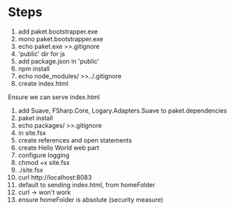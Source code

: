 # Steps

 1. add paket.bootstrapper.exe
 1. mono paket.bootstrapper.exe
 1. echo paket.exe >>.gitignore
 1. 'public' dir for js
 1. add package.json in 'public'
 1. npm install
 1. echo node_modules/ >>../.gitignore
 1. create index.html

Ensure we can serve index.html

 1. add Suave, FSharp.Core, Logary.Adapters.Suave to paket.dependencies
 1. paket install
 1. echo packages/ >>.gitignore
 1. in site.fsx
  1. create references and open statements
  1. create Hello World web part
  1. configure logging
 1. chmod +x site.fsx
 1. ./site.fsx
 1. curl http://localhost:8083
 1. default to sending index.html, from homeFolder
 1. curl -> won't work
 1. ensure homeFolder is absolute (security measure)